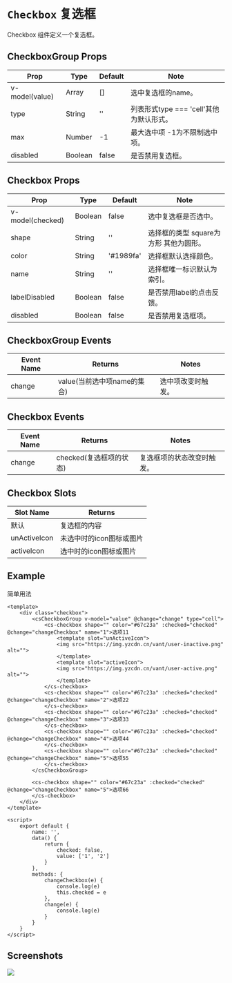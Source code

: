# `Checkbox` 复选框
Checkbox 组件定义一个复选框。

## CheckboxGroup Props
| Prop | Type | Default | Note |
|---|---|---|---|
| v-model(value) | Array | [] | 选中复选框的name。
| type | String | '' | 列表形式type === 'cell'其他为默认形式。
| max | Number | -1 | 最大选中项 -1为不限制选中项。
| disabled | Boolean | false | 是否禁用复选框。

## Checkbox Props
| Prop | Type | Default | Note |
|---|---|---|---|
| v-model(checked) | Boolean | false | 选中复选框是否选中。
| shape | String | '' | 选择框的类型 square为方形 其他为圆形。
| color | String | '#1989fa' | 选择框默认选择颜色。
| name | String | '' | 选择框唯一标识默认为索引。
| labelDisabled | Boolean | false | 是否禁用label的点击反馈。
| disabled | Boolean | false | 是否禁用复选框项。

## CheckboxGroup Events
| Event Name | Returns | Notes |
|---|---|---|
| change | value(当前选中项name的集合) | 选中项改变时触发。

## Checkbox Events
| Event Name | Returns | Notes |
|---|---|---|
| change | checked(复选框项的状态) | 复选框项的状态改变时触发。

## Checkbox Slots
| Slot Name | Returns |
|---|---|
| 默认 | 复选框的内容 |
| unActiveIcon | 未选中时的icon图标或图片 |
| activeIcon | 选中时的icon图标或图片 |

<!--
## Methods
None.

## Static Props
None.

## Static Methods
None.
-->

## Example
简单用法
```
<template>
    <div class="checkbox">
        <csCheckboxGroup v-model="value" @change="change" type="cell">
            <cs-checkbox shape="" color="#67c23a" :checked="checked"  @change="changeCheckbox" name="1">选项11
                <template slot="unActiveIcon">
                <img src="https://img.yzcdn.cn/vant/user-inactive.png" alt="">
                </template>
                <template slot="activeIcon">
                <img src="https://img.yzcdn.cn/vant/user-active.png" alt="">
                </template>
            </cs-checkbox>
            <cs-checkbox shape="" color="#67c23a" :checked="checked"  @change="changeCheckbox" name="2">选项22
            </cs-checkbox>
            <cs-checkbox shape="" color="#67c23a" :checked="checked"  @change="changeCheckbox" name="3">选项33
            </cs-checkbox>
            <cs-checkbox shape="" color="#67c23a" :checked="checked"  @change="changeCheckbox" name="4">选项44
            </cs-checkbox>
            <cs-checkbox shape="" color="#67c23a" :checked="checked"  @change="changeCheckbox" name="5">选项55
            </cs-checkbox>
        </csCheckboxGroup>

        <cs-checkbox shape="" color="#67c23a" :checked="checked"  @change="changeCheckbox" name="5">选项66
        </cs-checkbox>
    </div>
</template>

<script>
    export default {
        name: '',
        data() {
            return {
                checked: false,
                value: ['1', '2']
            }
        },
        methods: {
            changeCheckbox(e) {
                console.log(e)
                this.checked = e
            },
            change(e) {
                console.log(e)
            }
        }
    }
</script>

```

## Screenshots
![](https://rightinhome.oss-cn-hangzhou.aliyuncs.com/jlbk_xcx/2020/09/04/1599212379617.gif)
